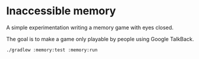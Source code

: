 # Inaccessible memory

A simple experimentation writing a memory game with eyes closed.

The goal is to make a game only playable by people using Google TalkBack.

```bash
./gradlew :memory:test :memory:run
```
